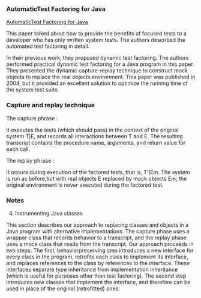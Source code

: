 ### AutomaticTest Factoring for Java

[AutomaticTest Factoring for Java](https://www.ase-conferences.org/olbib/p114-saff-430.pdf)

This paper talked about how to provide the benefits of focused tests to a developer who has only written system tests. The authors described the automated test factoring in detail.

In their previous work, they proposed dynamic test factoring. The authors performed practical dynamic test factoring for a Java program in this paper. They presented the dynamic capture-replay technique to construct mock objects to replace the real objects environment. This paper was published in 2004, but it provided an excellent solution to optimize the running time of the system test suite.

### Capture and replay technique

The capture phrase : 

It executes the tests (which should pass) in the context of the original system T|E, and records all interactions between T and E. The resulting transcript contains the procedure name, arguments, and return value for each call.

The replay phrase : 

It occurs during execution of the factored tests, that is, T'|Em. The system is run as before,but with real objects E replaced by mock objects Em; the original environment is never executed during the factored test.


### Notes

4. Instrumenting Java classes

This section describes our approach to replacing classes and objects in a Java program with alternative implementations. The capture phase uses a wrapper class that records behavior to a transcript, and the replay phase uses a mock class that reads from the transcript.
Our approach proceeds in two steps. The first, behaviorpreserving step introduces a new interface for every class in the program, retrofits each class to implement its interface, and replaces references to the class by references to the interface. These interfaces separate type inheritance from implementation inheritance (which is useful for purposes other than test factoring). The second step introduces new classes that implement the interface, and therefore can be used in place of the original (retrofitted) ones.
